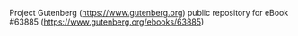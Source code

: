 Project Gutenberg (https://www.gutenberg.org) public repository for
eBook #63885 (https://www.gutenberg.org/ebooks/63885)
